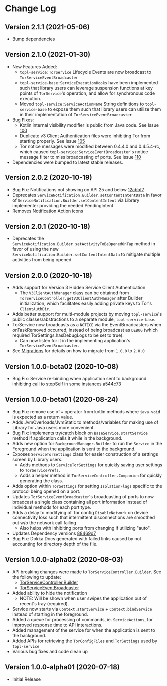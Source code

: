 # Change Log

## Version 2.1.1 (2021-05-06)
 - Bump dependencies

## Version 2.1.0 (2021-01-30)
 - New Features Added:
     - `topl-service:TorService` Lifecycle Events are now broadcast to `TorServiceEventBroadcaster`
     - `topl-service-base:ServiceExecutionHooks` have been implemented such that library users can
     leverage suspension functions at key points of `TorService`'s operation, and allow for synchronous
     code execution.
     - Moved `topl-service:ServiceActionName` String definitions to `topl-service-base` to expose them
     such that library users can utilize them in their implementation of `TorServiceEventBroadcaster`
 - Bug Fixes:
     - Kotlin internal visibility modifier is public from Java code.
     See Issue <a href="https://github.com/05nelsonm/TorOnionProxyLibrary-Android/issues/100" target="_blank">100</a>
     - Duplicate v3 Client Authentication files were inhibiting Tor from starting properly.
     See Issue <a href="https://github.com/05nelsonm/TorOnionProxyLibrary-Android/issues/105" target="_blank">105</a>
     - Tor notice messages were modified between 0.4.4.0 and 0.4.5.4-rc, which caused
     `topl-service:ServiceEventBroadcaster`'s notice message filter to miss broadcasting of ports.
     See Issue <a href="https://github.com/05nelsonm/TorOnionProxyLibrary-Android/issues/110" target="_blank">110</a>
 - Dependencies were bumped to latest stable releases.

## Version 2.0.2 (2020-10-19)
 - Bug Fix: Notifications not showing on API 25 and below [12abbf7](https://github.com/05nelsonm/TorOnionProxyLibrary-Android/commit/12abbf7faec781cb2c9b0a9babf3fe0e3d6cb352)
 - Deprecates `ServiceNotification.Builder.setContentIntentData` in favor of
 `ServiceNotification.Builder.setContentIntent` via Library implementer providing the needed PendingIntent
 - Removes Notification Action icons

## Version 2.0.1 (2020-10-18)
 - Deprecates the `ServiceNotification.Builder.setActivityToBeOpenedOnTap` method in favor of using
 the new `ServiceNotification.Builder.setContentIntentData` to mitigate multiple activities from
 being opened.

## Version 2.0.0 (2020-10-18)
 - Adds support for Version 3 Hidden Service Client Authentication
     - The `V3ClientAuthManager` class can be obtained from `TorServiceController.getV3ClientAuthManager`
     after Builder initialization, which facilitates easily adding private keys to Tor's `ClientAuthDir`.
 - Adds better support for multi-module projects by moving `topl-service`'s public
 classes/abstractions to a separate module, `topl-service-base`.
 - TorService now broadcasts as a `NOTICE` via the EventBroadcasters when onTaskRemoved occurred,
 instead of being broadcast as `DEBUG` (which required TorSettings.hasDebugLogs to be set to true).
     - Can now listen for it in the implementing application's `TorServiceEventBroadcaster`.
 - See [Migrations](./migration.md) for details on how to migrate from `1.0.0` to `2.0.0`

## Version 1.0.0-beta02 (2020-10-08)
 - Bug Fix: Service re-binding when application sent to background inhibiting call to stopSelf in 
 some instances [a544c73](https://github.com/05nelsonm/TorOnionProxyLibrary-Android/pull/85/commits/a544c73a7c28211c75063df6af30001f2ec1c071)

## Version 1.0.0-beta01 (2020-08-24)
 - Bug Fix: remove use of `=` operator from kotlin methods where `java.void` is expected as a return value.
 - Adds JvmOverloads/JvmStatic to methods/variables for making use of Library for Java users more convenient.
 - Bug Fix: implements try/catch block on `BaseService.startService` method if application calls it while in the background.
 - Adds new option for `BackgroundManager.Builder` to run the `Service` in the Foreground when the application is sent 
 to the background.
 - Exposes `ServiceTorSettings` class for easier construction of a settings screen by Library users.
     - Adds methods to `ServiceTorSettings` for quickly saving user settings to `TorServicePrefs`.
     - Adds a helper method in `TorServiceController.Companion` for quickly generating the class.
 - Adds option within `TorSettings` for setting `IsolationFlags` specific to the protocol being opened on a port.
 - Updates `TorServiceEventBroadcaster`'s broadcasting of ports to now broadcast a single class containing 
 all port information instead of individual methods for each port type.
 - Adds a delay to modifying of Tor config `DisableNetwork` on device connectivity loss such that
 intermittent disconnections are smoothed out w/o the network call failing
     - Also helps with inhibiting ports from changing if utilizing "auto".
 - Updates Dependency versions [88469d7](https://github.com/05nelsonm/TorOnionProxyLibrary-Android/commit/88469d7028020097624cc7cad9b1a616088d07e8)
 - Bug Fix: Dokka Docs generated with failed links caused by not accounting for directory depth of the file.

## Version 1.0.0-alpha02 (2020-08-03)
 - API breaking changes were made to `TorServiceController.Builder`. See the following to update:
     - [TorServiceController.Builder](./topl-service/io.matthewnelson.topl_service/-tor-service-controller/-builder/index.md)
     - [TorServiceEventBroadcaster](./topl-service-base/io.matthewnelson.topl_service_base/-tor-service-event-broadcaster/index.md)
 - Added ability to hide the notification
     - NOTE: Will be shown when user swipes the application out of recent's tray (required).
 - Service now starts via `Context.startService` + `Context.bindService` instead of starting
 in the foreground.
 - Added a queue for processing of commands, ie. `ServiceActions`, for improved response time to 
 API interactions.
 - Added management of the service for when the application is sent to the background.
 - Added APIs for retrieving the `TorConfigFiles` and `TorSettings` used by `topl-service`
 - Various bug fixes and code clean up

## Version 1.0.0-alpha01 (2020-07-18)
 - Initial Release